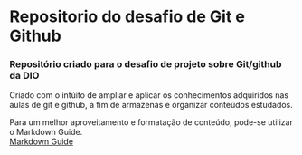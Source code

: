 # Repositorio do desafio de Git e Github
### Repositório criado para o desafio de projeto sobre Git/github da DIO

Criado com o intúito de ampliar e aplicar os conhecimentos adquiridos
nas aulas de git e github, a fim de armazenas e organizar conteúdos estudados.

Para um melhor aproveitamento e formatação de conteúdo, pode-se utilizar
o Markdown Guide.  
[Markdown Guide](https://markdownguide.org/)


